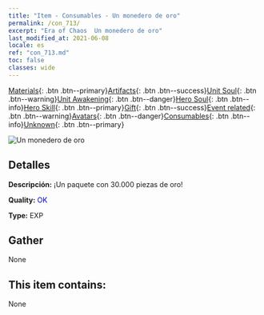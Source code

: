 ```yaml
---
title: "Item - Consumables - Un monedero de oro"
permalink: /con_713/
excerpt: "Era of Chaos  Un monedero de oro"
last_modified_at: 2021-06-08
locale: es
ref: "con_713.md"
toc: false
classes: wide
---
```

 [Materials](/ItemsES/){: .btn .btn--primary}[Artifacts](/ItemsES/Artifacts/){: .btn .btn--success}[Unit Soul](/ItemsES/UnitSoul/){: .btn .btn--warning}[Unit Awakening](/ItemsES/UnitAwakening/){: .btn .btn--danger}[Hero Soul](/ItemsES/HeroSoul/){: .btn .btn--info}[Hero Skill](/ItemsES/HeroSkill/){: .btn .btn--primary}[Gift](/ItemsES/Gift/){: .btn .btn--success}[Event related](/ItemsES/Events/){: .btn .btn--warning}[Avatars](/ItemsES/Avatars/){: .btn .btn--danger}[Consumables](/ItemsES/Consumables/){: .btn .btn--info}[Unknown](/ItemsES/Unknown/){: .btn .btn--primary}

 ![Un monedero de oro](/images/t/i_511.png)

## Detalles
 **Descripción:** ¡Un paquete con 30.000 piezas de oro!

 **Quality:** <span style="color: #0000CD">OK</span>

 **Type:** EXP

## Gather

  None

## This item contains:

  None

